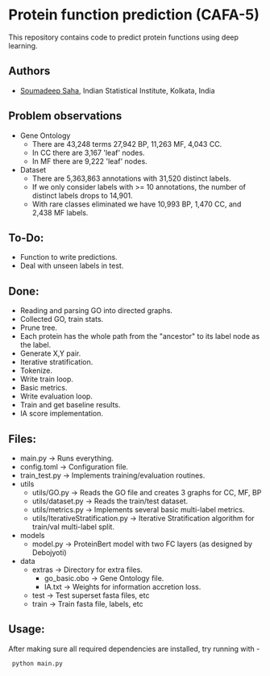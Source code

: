 # Protein function prediction (CAFA-5)
This repository contains code to predict protein functions using deep learning.

## Authors
- [Soumadeep Saha](https://www.github.com/espressovi), Indian Statistical Institute, Kolkata, India

## Problem observations
- Gene Ontology
  - There are 43,248 terms 27,942 BP, 11,263 MF, 4,043 CC.
  - In CC there are 3,167 'leaf' nodes.
  - In MF there are 9,222 'leaf' nodes.
- Dataset
  - There are 5,363,863 annotations with 31,520 distinct labels.
  - If we only consider labels with >= 10 annotations, the number of distinct labels drops to 14,901.
  - With rare classes eliminated we have 10,993 BP, 1,470 CC, and 2,438 MF labels.

## To-Do:
* Function to write predictions.
* Deal with unseen labels in test.

## Done:
* Reading and parsing GO into directed graphs.
* Collected GO, train stats.
* Prune tree.
* Each protein has the whole path from the "ancestor" to its label node as the label.
* Generate X,Y pair.
* Iterative stratification.
* Tokenize.
* Write train loop.
* Basic metrics.
* Write evaluation loop.
* Train and get baseline results.
* IA score implementation.

## Files:
- main.py               -> Runs everything.
- config.toml           -> Configuration file.
- train_test.py         -> Implements training/evaluation routines.
- utils
  - utils/GO.py         -> Reads the GO file and creates 3 graphs for CC, MF, BP
  - utils/dataset.py    -> Reads the train/test dataset.
  - utils/metrics.py    -> Implements several basic multi-label metrics.
  - utils/IterativeStratification.py    -> Iterative Stratification algorithm for train/val multi-label split.
- models
  - model.py            -> ProteinBert model with two FC layers (as designed by Debojyoti)
- data
  - extras              -> Directory for extra files.
    - go_basic.obo      -> Gene Ontology file.
    - IA.txt            -> Weights for information accretion loss.
  - test                -> Test superset fasta files, etc
  - train               -> Train fasta file, labels, etc

## Usage:
After making sure all required dependencies are installed, try running with - 

``` python main.py```
